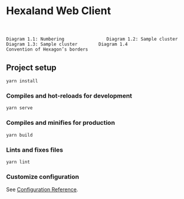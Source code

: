 # Hexaland Web Client

#
```
            
Diagram 1.1: Numbering                Diagram 1.2: Sample cluster      Diagram 1.3: Sample cluster        Diagram 1.4
Convention of Hexagon’s borders

```


## Project setup
```
yarn install
```

### Compiles and hot-reloads for development
```
yarn serve
```

### Compiles and minifies for production
```
yarn build
```

### Lints and fixes files
```
yarn lint
```

### Customize configuration
See [Configuration Reference](https://cli.vuejs.org/config/).
